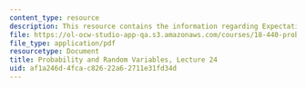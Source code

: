 ```yaml
---
content_type: resource
description: This resource contains the information regarding Expectation of sums.
file: https://ol-ocw-studio-app-qa.s3.amazonaws.com/courses/18-440-probability-and-random-variables-spring-2014/af1a246d4fcac82622a62711e31fd34d_MIT18_440S14_Lecture24.pdf
file_type: application/pdf
resourcetype: Document
title: Probability and Random Variables, Lecture 24
uid: af1a246d-4fca-c826-22a6-2711e31fd34d
---
```

